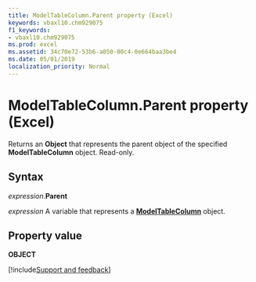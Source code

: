 ```yaml
---
title: ModelTableColumn.Parent property (Excel)
keywords: vbaxl10.chm929075
f1_keywords:
- vbaxl10.chm929075
ms.prod: excel
ms.assetid: 34c70e72-53b6-a050-00c4-0e664baa3be4
ms.date: 05/01/2019
localization_priority: Normal
---
```



# ModelTableColumn.Parent property (Excel)

Returns an **Object** that represents the parent object of the specified **ModelTableColumn** object. Read-only.


## Syntax

_expression_.**Parent**

_expression_ A variable that represents a **[ModelTableColumn](Excel.modeltablecolumn.md)** object.


## Property value

**OBJECT**




[!include[Support and feedback](~/includes/feedback-boilerplate.md)]